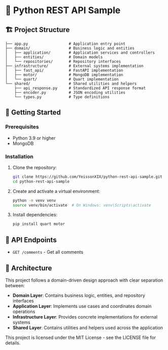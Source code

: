 # 🚀 Python REST API Sample

## 🏗️ Project Structure

```
├── app.py                  # Application entry point
├── domain/                 # Business logic and entities
│   ├── application/        # Application services and controllers
│   ├── entities/           # Domain models
│   └── repositories/       # Repository interfaces
├── infrastructure/         # External systems implementation
│   ├── fast_api/           # FastAPI implementation
│   ├── motor/              # MongoDB implementation
│   └── quart/              # Quart implementation
└── shared/                 # Shared utilities and helpers
    ├── api_response.py     # Standardized API response format
    ├── encoder.py          # JSON encoding utilities
    └── types.py            # Type definitions
```

## 🚀 Getting Started

### Prerequisites

- Python 3.9 or higher
- MongoDB

### Installation

1. Clone the repository:
   ```bash
   git clone https://github.com/YeissonXIX/python-rest-api-sample.git
   cd python-rest-api-sample
   ```

2. Create and activate a virtual environment:
   ```bash
   python -m venv venv
   source venv/bin/activate  # On Windows: venv\Scripts\activate
   ```

3. Install dependencies:
   ```bash
   pip install quart motor
   ```

## 📝 API Endpoints

- `GET /comments` - Get all comments

## 🧩 Architecture

This project follows a domain-driven design approach with clear separation between:

- **Domain Layer**: Contains business logic, entities, and repository interfaces
- **Application Layer**: Implements use cases and coordinates domain operations
- **Infrastructure Layer**: Provides concrete implementations for external systems
- **Shared Layer**: Contains utilities and helpers used across the application

This project is licensed under the MIT License - see the LICENSE file for details.
